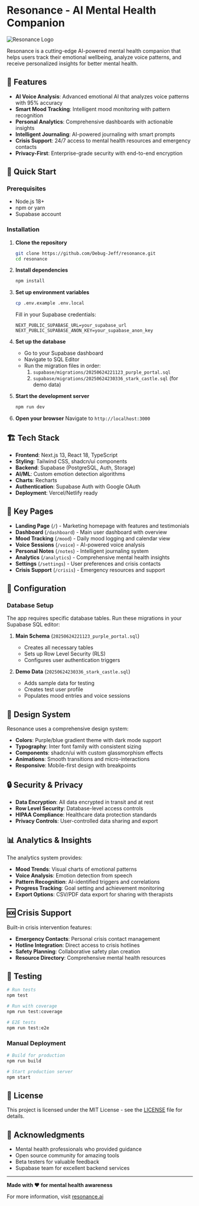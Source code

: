 # Resonance - AI Mental Health Companion

![Resonance Logo](https://images.unsplash.com/photo-1559757148-5c350d0d3c56?w=1200&h=400&fit=crop)

Resonance is a cutting-edge AI-powered mental health companion that helps users track their emotional wellbeing, analyze voice patterns, and receive personalized insights for better mental health.

## 🌟 Features

- **AI Voice Analysis**: Advanced emotional AI that analyzes voice patterns with 95% accuracy
- **Smart Mood Tracking**: Intelligent mood monitoring with pattern recognition
- **Personal Analytics**: Comprehensive dashboards with actionable insights
- **Intelligent Journaling**: AI-powered journaling with smart prompts
- **Crisis Support**: 24/7 access to mental health resources and emergency contacts
- **Privacy-First**: Enterprise-grade security with end-to-end encryption

## 🚀 Quick Start

### Prerequisites

- Node.js 18+ 
- npm or yarn
- Supabase account

### Installation

1. **Clone the repository**
   ```bash
   git clone https://github.com/Debug-Jeff/resonance.git
   cd resonance
   ```

2. **Install dependencies**
   ```bash
   npm install
   ```

3. **Set up environment variables**
   ```bash
   cp .env.example .env.local
   ```
   
   Fill in your Supabase credentials:
   ```env
   NEXT_PUBLIC_SUPABASE_URL=your_supabase_url
   NEXT_PUBLIC_SUPABASE_ANON_KEY=your_supabase_anon_key
   ```

4. **Set up the database**
   - Go to your Supabase dashboard
   - Navigate to SQL Editor
   - Run the migration files in order:
     1. `supabase/migrations/20250624221123_purple_portal.sql`
     2. `supabase/migrations/20250624230336_stark_castle.sql` (for demo data)

5. **Start the development server**
   ```bash
   npm run dev
   ```

6. **Open your browser**
   Navigate to `http://localhost:3000`

## 🏗️ Tech Stack

- **Frontend**: Next.js 13, React 18, TypeScript
- **Styling**: Tailwind CSS, shadcn/ui components
- **Backend**: Supabase (PostgreSQL, Auth, Storage)
- **AI/ML**: Custom emotion detection algorithms
- **Charts**: Recharts
- **Authentication**: Supabase Auth with Google OAuth
- **Deployment**: Vercel/Netlify ready

## 📱 Key Pages

- **Landing Page** (`/`) - Marketing homepage with features and testimonials
- **Dashboard** (`/dashboard`) - Main user dashboard with overview
- **Mood Tracking** (`/mood`) - Daily mood logging and calendar view
- **Voice Sessions** (`/voice`) - AI-powered voice analysis
- **Personal Notes** (`/notes`) - Intelligent journaling system
- **Analytics** (`/analytics`) - Comprehensive mental health insights
- **Settings** (`/settings`) - User preferences and crisis contacts
- **Crisis Support** (`/crisis`) - Emergency resources and support

## 🔧 Configuration

### Database Setup

The app requires specific database tables. Run these migrations in your Supabase SQL editor:

1. **Main Schema** (`20250624221123_purple_portal.sql`)
   - Creates all necessary tables
   - Sets up Row Level Security (RLS)
   - Configures user authentication triggers

2. **Demo Data** (`20250624230336_stark_castle.sql`)
   - Adds sample data for testing
   - Creates test user profile
   - Populates mood entries and voice sessions

## 🎨 Design System

Resonance uses a comprehensive design system:

- **Colors**: Purple/blue gradient theme with dark mode support
- **Typography**: Inter font family with consistent sizing
- **Components**: shadcn/ui with custom glassmorphism effects
- **Animations**: Smooth transitions and micro-interactions
- **Responsive**: Mobile-first design with breakpoints

## 🔒 Security & Privacy

- **Data Encryption**: All data encrypted in transit and at rest
- **Row Level Security**: Database-level access controls
- **HIPAA Compliance**: Healthcare data protection standards
- **Privacy Controls**: User-controlled data sharing and export

## 📊 Analytics & Insights

The analytics system provides:

- **Mood Trends**: Visual charts of emotional patterns
- **Voice Analysis**: Emotion detection from speech
- **Pattern Recognition**: AI-identified triggers and correlations
- **Progress Tracking**: Goal setting and achievement monitoring
- **Export Options**: CSV/PDF data export for sharing with therapists

## 🆘 Crisis Support

Built-in crisis intervention features:

- **Emergency Contacts**: Personal crisis contact management
- **Hotline Integration**: Direct access to crisis hotlines
- **Safety Planning**: Collaborative safety plan creation
- **Resource Directory**: Comprehensive mental health resources

## 🧪 Testing

```bash
# Run tests
npm test

# Run with coverage
npm run test:coverage

# E2E tests
npm run test:e2e
```

### Manual Deployment

```bash
# Build for production
npm run build

# Start production server
npm start
```

## 📄 License

This project is licensed under the MIT License - see the [LICENSE](LICENSE) file for details.

## 🙏 Acknowledgments

- Mental health professionals who provided guidance
- Open source community for amazing tools
- Beta testers for valuable feedback
- Supabase team for excellent backend services

---

**Made with ❤️ for mental health awareness**

For more information, visit [resonance.ai](https://resonance.ai)
